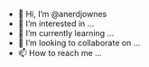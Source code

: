 - 👋 Hi, I’m @anerdjownes
- 👀 I’m interested in ...
- 🌱 I’m currently learning ...
- 💞️ I’m looking to collaborate on ...
- 📫 How to reach me ...

<!---
anerdjownes/anerdjownes is a ✨ special ✨ repository because its `README.md` (this file) appears on your GitHub profile.
You can click the Preview link to take a look at your changes.
--->
